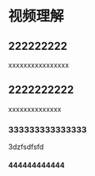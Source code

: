 # 视频理解



## 222222222
xxxxxxxxxxxxxxxx
## 2222222222
xxxxxxxxxxxxxx


### 333333333333333 


3dzfsdfsfd


#### 444444444444